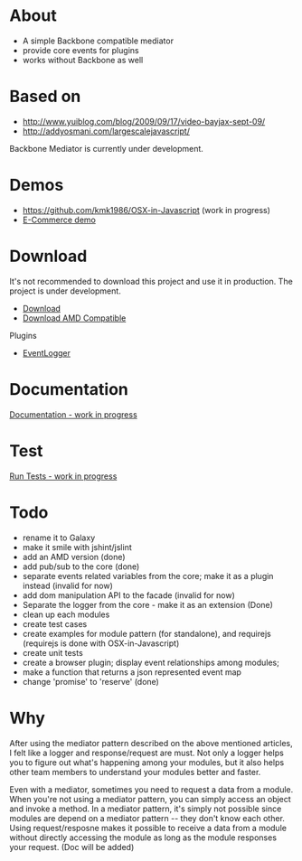 About
======

* A simple Backbone compatible mediator
* provide core events for plugins
* works without Backbone as well

Based on
=========
* http://www.yuiblog.com/blog/2009/09/17/video-bayjax-sept-09/
* http://addyosmani.com/largescalejavascript/

Backbone Mediator is currently under development. 

Demos
=====

* https://github.com/kmk1986/OSX-in-Javascript (work in progress)
* [E-Commerce demo](https://github.com/kmk1986/Backbone-Mediator/tree/gh-pages/demo/ecommerce)

Download
=========

It's not recommended to download this project and use it in production. The project is under development.

* [Download](https://raw.github.com/kmk1986/Backbone-Mediator/master/download/Galaxy.js)
* [Download AMD Compatible](https://raw.github.com/kmk1986/Backbone-Mediator/master/download/Galaxy.AMD.js)

Plugins

* [EventLogger](https://raw.github.com/kmk1986/Backbone-Mediator/master/download/plugin/EventLogger.js)

Documentation
=============
[Documentation - work in progress](http://kmk1986.github.com/Backbone-Mediator/)


Test
=====

[Run Tests - work in progress](http://kmk1986.github.com/Backbone-Mediator/tests/)

Todo
=====
* rename it to Galaxy
* make it smile with jshint/jslint
* add an AMD version (done)
* add pub/sub to the core (done)
* separate events related variables from the core; make it as a plugin instead (invalid for now)
* add dom manipulation API to the facade (invalid for now)
* Separate the logger from the core - make it as an extension (Done)
* clean up each modules
* create test cases
* create examples for module pattern (for standalone), and requirejs (requirejs is done with OSX-in-Javascript)
* create unit tests
* create a browser plugin; display event relationships among modules;
* make a function that returns a json represented event map
* change 'promise' to 'reserve' (done)

Why
====

After using the mediator pattern described on the above mentioned articles, I felt like a logger and response/request are must. Not only a logger helps you to figure out what's happening among your modules, but it also helps other team members to understand your modules better and faster.

Even with a mediator, sometimes you need to request a data from a module. When you're not using a mediator pattern, you can simply access an object and invoke a method. In a mediator pattern, it's simply not possible since modules are depend on a mediator pattern -- they don't know each other. Using request/resposne makes it possible to receive a data from a module without directly accessing the module as long as the module responses your request. (Doc will be added)
